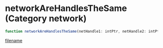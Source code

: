 # networkAreHandlesTheSame (Category network)

```js
function networkAreHandlesTheSame(netHandle1: intPtr, netHandle2: intPtr): Array
```

[filename](networkAreHandlesTheSame_m.md ':include')
